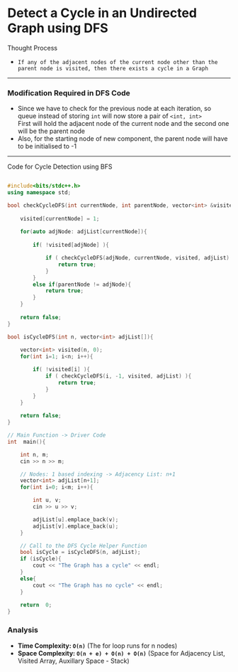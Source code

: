 # Detect a Cycle in an Undirected Graph using DFS

Thought Process
- ` If any of the adjacent nodes of the current node other than the parent node is visited, then there exists a cycle in a Graph `

---

### Modification Required in DFS Code
- Since we have to check for the previous node at each iteration, so queue instead of storing `int` will now store a pair of `<int, int>` <br> First will hold the adjacent node of the current node and the second one will be the parent node
- Also, for the starting node of new component, the parent node will have to be initialised to -1

---

Code for Cycle Detection using BFS

``` cpp

#include<bits/stdc++.h>
using namespace std;

bool checkCycleDFS(int currentNode, int parentNode, vector<int> &visited, vector<int> adjList[]){
    
    visited[currentNode] = 1;
    
    for(auto adjNode: adjList[currentNode]){
        
        if( !visited[adjNode] ){

            if ( checkCycleDFS(adjNode, currentNode, visited, adjList) ){
                return true;
            }
        }
        else if(parentNode != adjNode){
            return true;
        }
    }
    
    return false;
}

bool isCycleDFS(int n, vector<int> adjList[]){
    
    vector<int> visited(n, 0);
    for(int i=1; i<n; i++){

        if( !visited[i] ){
            if ( checkCycleDFS(i, -1, visited, adjList) ){
                return true;
            }    
        }
    }
    
    return false;
}

// Main Function -> Driver Code
int  main(){

    int n, m;
    cin >> n >> m;

    // Nodes: 1 based indexing -> Adjacency List: n+1
    vector<int> adjList[n+1];
    for(int i=0; i<m; i++){

        int u, v;
        cin >> u >> v;

        adjList[u].emplace_back(v);
        adjList[v].emplace_back(u);
    }

    // Call to the DFS Cycle Helper Function
    bool isCycle = isCycleDFS(n, adjList);
    if (isCycle){
        cout << "The Graph has a cycle" << endl;
    }
    else{
        cout << "The Graph has no cycle" << endl;
    }
    
    return  0;
}

```

### Analysis

- **Time Complexity: `O(n)`** (The for loop runs for n nodes)
- **Space Complexity: `O(n + e) + O(n) + O(n)`** (Space for Adjacency List, Visited Array, Auxillary Space - Stack)
